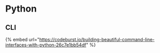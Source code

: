 # Python

## CLI

{% embed url="https://codeburst.io/building-beautiful-command-line-interfaces-with-python-26c7e1bb54df" %}



